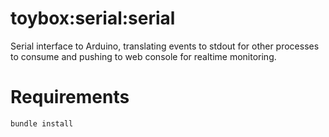 # toybox:serial:serial

Serial interface to Arduino, translating events to stdout for other processes to consume and pushing to web console for realtime monitoring.

# Requirements

```bash
bundle install
```
